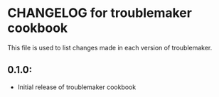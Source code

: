 # CHANGELOG for troublemaker cookbook

This file is used to list changes made in each version of troublemaker.

## 0.1.0:

* Initial release of troublemaker cookbook

